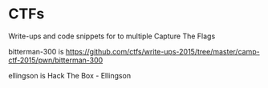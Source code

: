 # CTFs

Write-ups  and code snippets for to multiple Capture The Flags

bitterman-300 is https://github.com/ctfs/write-ups-2015/tree/master/camp-ctf-2015/pwn/bitterman-300

ellingson is Hack The Box - Ellingson
